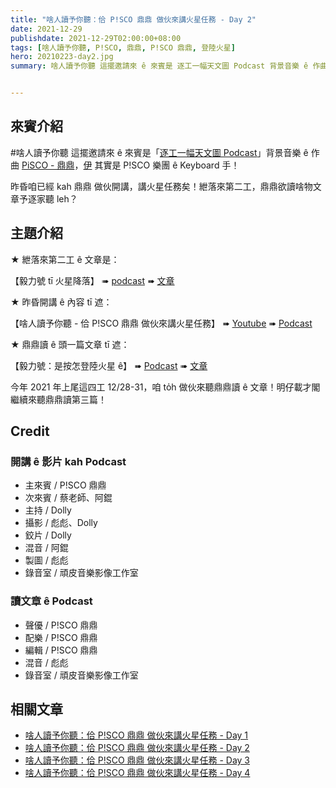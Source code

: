 ```yaml
---
title: "啥人讀予你聽：佮 P!SCO 鼎鼎 做伙來講火星任務 - Day 2"
date: 2021-12-29
publishdate: 2021-12-29T02:00:00+08:00
tags: [啥人讀予你聽, P!SCO, 鼎鼎, P!SCO 鼎鼎, 登陸火星]
hero: 20210223-day2.jpg
summary: 啥人讀予你聽 這擺邀請來 ê 來賓是 逐工一幅天文圖 Podcast 背景音樂 ê 作曲 PiSCO - 鼎鼎，紲落來第二工，鼎鼎欲讀啥物文章予逐家聽 leh？


---
```




## 來賓介紹
\#啥人讀予你聽 這擺邀請來 ê 來賓是「[逐工一幅天文圖 Podcast](https://is.gd/pwXwpT)」背景音樂 ê 作曲 [PiSCO - 鼎鼎](https://www.facebook.com/pisco88)，[伊](https://www.instagram.com/pisco88ding/) 其實是 P!SCO 樂團 ê Keyboard 手！

昨昏咱已經 kah  鼎鼎 做伙開講，講火星任務矣！紲落來第二工，鼎鼎欲讀啥物文章予逐家聽 leh？


## 主題介紹



★ 紲落來第二工 ê 文章是：

【毅力號 tī 火星降落】
➠ [podcast](https://is.gd/Eo4BlY)
➠ [文章](https://apod.tw/daily/20210223/)





★ 昨昏開講 ê 內容 tī 遮：

【啥人讀予你聽 - 佮 P!SCO 鼎鼎 做伙來講火星任務】
➠ [Youtube](https://youtu.be/_2EtCB2n73o)
➠ [Podcast](https://is.gd/ZGk9Ih)



★ 鼎鼎讀 ê 頭一篇文章 tī 遮：

【毅力號：是按怎登陸火星 ê】
➠ [Podcast](https://is.gd/MKussT)
➠ [文章](https://apod.tw/daily/20210220/)



今年 2021 年上尾這四工 12/28-31，咱 to̍h 做伙來聽鼎鼎讀 ê 文章！明仔載才閣繼續來聽鼎鼎讀第三篇！

## Credit
### 開講 ê 影片 kah Podcast
- 主來賓 / P!SCO 鼎鼎
- 次來賓 / 蔡老師、阿錕
- 主持 / Dolly
- 攝影 / 彪彪、Dolly
- 鉸片 / Dolly
- 混音 / 阿錕
- 製圖 / 彪彪
- 錄音室 / 頑皮音樂影像工作室

### 讀文章 ê Podcast
- 聲優 / P!SCO 鼎鼎
- 配樂 / P!SCO 鼎鼎
- 編輯 / P!SCO 鼎鼎
- 混音 / 彪彪
- 錄音室 / 頑皮音樂影像工作室




## 相關文章

- [啥人讀予你聽：佮 P!SCO 鼎鼎 做伙來講火星任務 - Day 1](https://apod.tw/bonus/20211228_dingding-day1/)
- [啥人讀予你聽：佮 P!SCO 鼎鼎 做伙來講火星任務 - Day 2](https://apod.tw/bonus/20211229_dingding-day2/)
- [啥人讀予你聽：佮 P!SCO 鼎鼎 做伙來講火星任務 - Day 3](https://apod.tw/bonus/20211230_dingding-day3/)
- [啥人讀予你聽：佮 P!SCO 鼎鼎 做伙來講火星任務 - Day 4](https://apod.tw/bonus/20211231_dingding-day4/)
